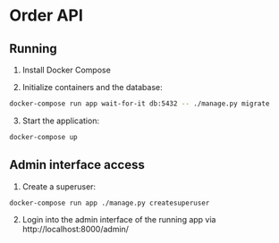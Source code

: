 # Order API

## Running

1. Install Docker Compose

2. Initialize containers and the database:
```bash
docker-compose run app wait-for-it db:5432 -- ./manage.py migrate
```
3. Start the application:
```bash
docker-compose up
```

## Admin interface access

1. Create a superuser:
```bash
docker-compose run app ./manage.py createsuperuser
```

2. Login into the admin interface of the running app via http://localhost:8000/admin/
